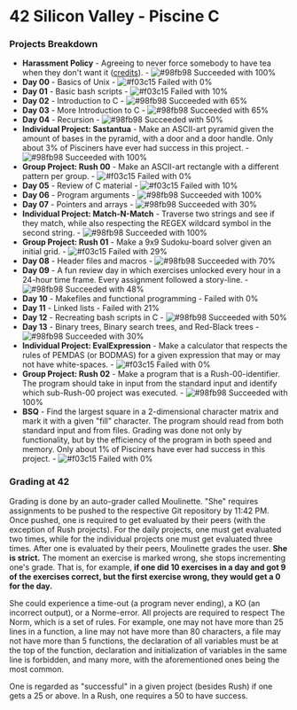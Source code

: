 # 42 Silicon Valley - Piscine C
### Projects Breakdown
- **Harassment Policy** - Agreeing to never force somebody to 
have tea when they don't want it ([credits](https://www.youtube.com/watch?v=oQbei5JGiT8)). - 
![#98fb98](https://placehold.it/15/98fb98/000000?text=+) Succeeded with 100%
- **Day 00** - Basics of Unix - ![#f03c15](https://placehold.it/15/f03c15/000000?text=+) Failed with 0%
- **Day 01** - Basic bash scripts - ![#f03c15](https://placehold.it/15/f03c15/000000?text=+) Failed with 10%
- **Day 02** - Introduction to C - ![#98fb98](https://placehold.it/15/98fb98/000000?text=+) Succeeded with 65%
- **Day 03** - More Introduction to C - ![#98fb98](https://placehold.it/15/98fb98/000000?text=+)
Succeeded with 65%
- **Day 04** - Recursion - ![#98fb98](https://placehold.it/15/98fb98/000000?text=+) Succeeded with 50%
- **Individual Project: Sastantua** - Make an ASCII-art pyramid 
given the  amount of bases in the pyramid, with a door and a 
door handle. Only about 3% of Pisciners have ever had success
in this project. - ![#98fb98](https://placehold.it/15/98fb98/000000?text=+) Succeeded with 100%
- **Group Project: Rush 00** - Make an ASCII-art rectangle with
a different pattern per group. - ![#f03c15](https://placehold.it/15/f03c15/000000?text=+) Failed with 0%
- **Day 05** - Review of C material - ![#f03c15](https://placehold.it/15/f03c15/000000?text=+) Failed with 10%
- **Day 06** - Program arguments - ![#98fb98](https://placehold.it/15/98fb98/000000?text=+) Succeeded with 100%
- **Day 07** - Pointers and arrays - ![#98fb98](https://placehold.it/15/98fb98/000000?text=+) Succeeded with 30%
- **Individual Project: Match-N-Match** - Traverse two strings and
see if they match, while also respecting the REGEX wildcard symbol
in the second string. - ![#98fb98](https://placehold.it/15/98fb98/000000?text=+) Succeeded with 100%
- **Group Project: Rush 01** - Make a 9x9 Sudoku-board solver
given an initial grid. - ![#f03c15](https://placehold.it/15/f03c15/000000?text=+) Failed with 29%
- **Day 08** - Header files and macros - ![#98fb98](https://placehold.it/15/98fb98/000000?text=+) Succeeded with 70%
- **Day 09** - A fun review day in which exercises unlocked
every hour in a 24-hour time frame. Every assignment followed
a story-line. - ![#98fb98](https://placehold.it/15/98fb98/000000?text=+) Succeeded with 48%
- **Day 10** - Makefiles and functional programming - Failed with 0%
- **Day 11** - Linked lists - Failed with 21%
- **Day 12** - Recreating bash scripts in C - ![#98fb98](https://placehold.it/15/98fb98/000000?text=+) Succeeded with 50%
- **Day 13** - Binary trees, Binary search trees, and 
Red-Black trees - ![#98fb98](https://placehold.it/15/98fb98/000000?text=+) Succeeded with 30%
- **Individual Project: EvalExpression** - Make a calculator
that respects the rules of PEMDAS (or BODMAS) for a given expression
that may or may not have white-spaces. - ![#f03c15](https://placehold.it/15/f03c15/000000?text=+) Failed with 0%
- **Group Project: Rush 02** - Make a program that is a 
Rush-00-identifier. The program should take in input from
the standard input and identify which sub-Rush-00 project
was executed. - ![#98fb98](https://placehold.it/15/98fb98/000000?text=+) Succeeded with 100%
- **BSQ** - Find the largest square in a 2-dimensional character
matrix and mark it with a given "fill" character. The program
should read from both standard input and from files. Grading
was done not only by functionality, but by the efficiency of
the program in both speed and memory. Only about 1% of Pisciners
have ever had success in this project. - ![#f03c15](https://placehold.it/15/f03c15/000000?text=+) Failed with 0%

### Grading at 42
Grading is done by an auto-grader called Moulinette. "She" 
requires assignments to be pushed to the respective Git 
repository by 11:42 PM. Once pushed, one is required to get
evaluated by their peers (with the exception of Rush projects).
For the daily projects, one must get evaluated two times, while
for the individual projects one must get evaluated three times.
After one is evaluated by their peers, Moulinette grades the user.
**She is strict.** The moment an exercise is marked wrong, she
stops incrementing one's grade. That is, for example, **if one 
did 10 exercises in a day and got 9 of the exercises correct, 
but the first exercise wrong, they would get a 0 for the day.**


She could experience a time-out (a program never ending), a KO
(an incorrect output), or a Norme-error. All projects are
required to respect The Norm, which is a set of rules. For 
example, one may not have more than 25 lines in a function, a 
line may not have more than 80 characters, a file may not have 
more  than 5 functions, the declaration of all variables must 
be at  the top of the function, declaration and initialization
of variables in the same line is forbidden, and many more, 
with the aforementioned ones being the most common.

One is regarded as "successful" in a given project (besides Rush)
if one gets a 25 or above. In a Rush, one requires a 50 to have
success.